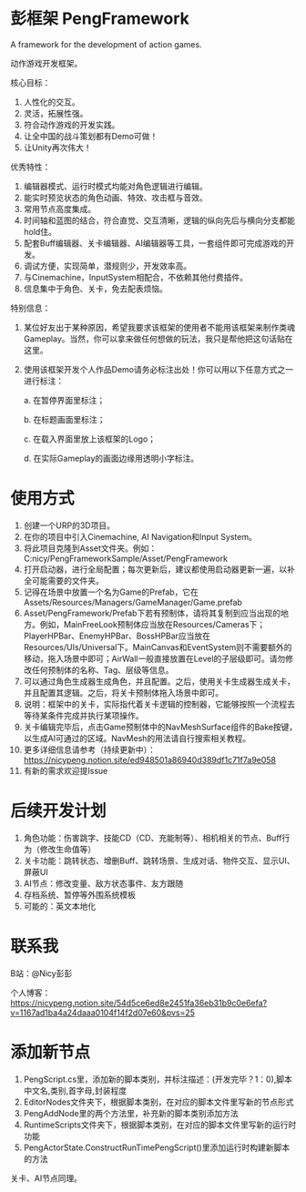 # 彭框架 PengFramework
A framework for the development of action games.

动作游戏开发框架。

核心目标：
1. 人性化的交互。
2. 灵活，拓展性强。
3. 符合动作游戏的开发实践。
4. 让全中国的战斗策划都有Demo可做！
5. 让Unity再次伟大！

优秀特性：
1. 编辑器模式、运行时模式均能对角色逻辑进行编辑。
2. 能实时预览状态的角色动画、特效、攻击框与音效。
3. 常用节点高度集成。
4. 时间轴和蓝图的结合，符合直觉、交互清晰，逻辑的纵向先后与横向分支都能hold住。
5. 配套Buff编辑器、关卡编辑器、AI编辑器等工具，一套组件即可完成游戏的开发。
6. 调试方便，实现简单，潜规则少，开发效率高。
7. 与Cinemachine，InputSystem相配合，不依赖其他付费插件。
8. 信息集中于角色、关卡，免去配表烦恼。

特别信息：

1. 某位好友出于某种原因，希望我要求该框架的使用者不能用该框架来制作类魂Gameplay。当然，你可以拿来做任何想做的玩法，我只是帮他把这句话贴在这里。
2. 使用该框架开发个人作品Demo请务必标注出处！你可以用以下任意方式之一进行标注：

   a. 在暂停界面里标注；

   b. 在标题画面里标注；

   c. 在载入界面里放上该框架的Logo；

   d. 在实际Gameplay的画面边缘用透明小字标注。

# 使用方式
1. 创建一个URP的3D项目。
2. 在你的项目中引入Cinemachine, AI Navigation和Input System。
3. 将此项目克隆到Asset文件夹。例如：C:nicy/PengFrameworkSample/Asset/PengFramework
4. 打开启动器，进行全局配置；每次更新后，建议都使用启动器更新一遍，以补全可能需要的文件夹。
5. 记得在场景中放置一个名为Game的Prefab，它在Assets/Resources/Managers/GameManager/Game.prefab
6. Asset/PengFramework/Prefab下若有预制体，请将其复制到应当出现的地方。例如，MainFreeLook预制体应当放在Resources/Cameras下；PlayerHPBar、EnemyHPBar、BossHPBar应当放在Resources/UIs/Universal下。MainCanvas和EventSystem则不需要额外的移动，拖入场景中即可；AirWall一般直接放置在Level的子层级即可。请勿修改任何预制体的名称、Tag、层级等信息。
7. 可以通过角色生成器生成角色，并且配置。之后，使用关卡生成器生成关卡，并且配置其逻辑。之后，将关卡预制体拖入场景中即可。
8. 说明：框架中的关卡，实际指代着关卡逻辑的控制器，它能够按照一个流程去等待某条件完成并执行某项操作。
9. 关卡编辑完毕后，点击Game预制体中的NavMeshSurface组件的Bake按键，以生成AI可通过的区域。NavMesh的用法请自行搜索相关教程。
10. 更多详细信息请参考（持续更新中）：https://nicypeng.notion.site/ed948501a86940d389df1c71f7a9e058
11. 有新的需求欢迎提Issue

# 后续开发计划
1. 角色功能：伤害跳字、技能CD（CD、充能制等）、相机相关的节点、Buff行为（修改生命值等）
2. 关卡功能：跳转状态、增删Buff、跳转场景、生成对话、物件交互、显示UI、屏蔽UI
3. AI节点：修改变量、敌方状态事件、友方跟随
4. 存档系统、暂停等外围系统模板
5. 可能的：英文本地化

# 联系我

B站：@Nicy彭彭

个人博客：https://nicypeng.notion.site/54d5ce6ed8e2451fa36eb31b9c0e6efa?v=1167ad1ba4a24daaa0104f14f2d07e60&pvs=25

# 添加新节点
1. PengScript.cs里，添加新的脚本类别，并标注描述：(开发完毕？1：0),脚本中文名,类别,首字母,封装程度
2. EditorNodes文件夹下，根据脚本类别，在对应的脚本文件里写新的节点形式
3. PengAddNode里的两个方法里，补充新的脚本类别添加方法
4. RuntimeScripts文件夹下，根据脚本类别，在对应的脚本文件里写新的运行时功能
5. PengActorState.ConstructRunTimePengScript()里添加运行时构建新脚本的方法

关卡、AI节点同理。

